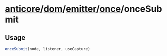 # [anticore](../../../../../../#reference)/[dom](../../../#reference)/[emitter](../../#reference)/[once](../#reference)/<a name="reference">onceSubmit</a>

## Usage

```js
onceSubmit(node, listener, useCapture)
```